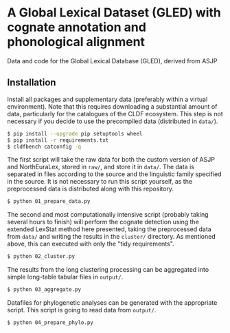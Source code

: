 # A Global Lexical Dataset (GLED) with cognate annotation and phonological alignment

Data and code for the Global Lexical Database (GLED), derived from ASJP

## Installation


Install all packages and supplementary data (preferably within a virtual environment). Note that this requires downloading a substantial amount of data, particularly for the catalogues of the CLDF ecosystem. This step is not necessary if you decide to use the precompiled data (distributed in `data/`).

```bash
$ pip install --upgrade pip setuptools wheel 
$ pip install -r requirements.txt
$ cldfbench catconfig -q
```

The first script will take the raw data for both the custom version of ASJP
and NorthEuraLex, stored in `raw/`, and store it in `data/`. The data is
separated in files according to the source and the linguistic family specified
in the source. It is not necessary to run this script yourself, as the
preprocessed data is distributed along with this repository.

```bash
$ python 01_prepare_data.py
```

The second and most computationally intensive script (probably taking
several hours to finish) will perform the
cognate detection using the extended LexStat method here presented, taking
the preprocessed data from `data/` and writing the results in the
`cluster/` directory. As mentioned above, this can executed with only
the "tidy requirements".

```bash
$ python 02_cluster.py
```

The results from the long clustering processing can be aggregated into
simple long-table tabular files in `output/`.

```bash
$ python 03_aggregate.py
```

Datafiles for phylogenetic analyses can be generated with the appropriate
script. This script is going to read data from `output/`.

```bash
$ python 04_prepare_phylo.py
```
